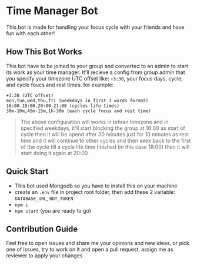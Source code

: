 # Time Manager Bot
This bot is made for handling your focus cycle with your friends and have fun with each other!

## How This Bot Works
This bot have to be joined to your group and converted to an admin to start its work as your time manager. It'll recieve a config from group admin that you specify your timezone UTC offset like: `+3:30`, your focus days, cycle, and cycle foucs and rest times. for example:
```plain
+3:30 (UTC offset)
mon,tue,wed,thu,fri (weekdays in first 3 words format)
16:00-18:00,20:00-21:00 (cycles life times)
30m-10m,45m-15m,1h-30m (each cycle focus and rest time)
```
> The above configuration will works in tehran timezone and in specified weekdays, it'll start blocking the group at 16:00 as start of cycle then it will be opend after 30 minutes just for 10 minutes as rest time and it will continue to other cycles and then seek back to the first of the cycle till a cycle life time finished (in this case 18:00) then it will start doing it again at 20:00

## Quick Start
- This bot used Mongodb so you have to install this on your machine
- create an `.env` file in project root folder, then add these 2 variable: `DATABASE_URL`, `BOT_TOKEN`
- `npm i`
- `npm start` (you are ready to go)

## Contribution Guide
Feel free to open issues and share me your opinions and new ideas, or pick one of issues, try to work on it and open a pull request, assign me as reviewer to apply your changes
